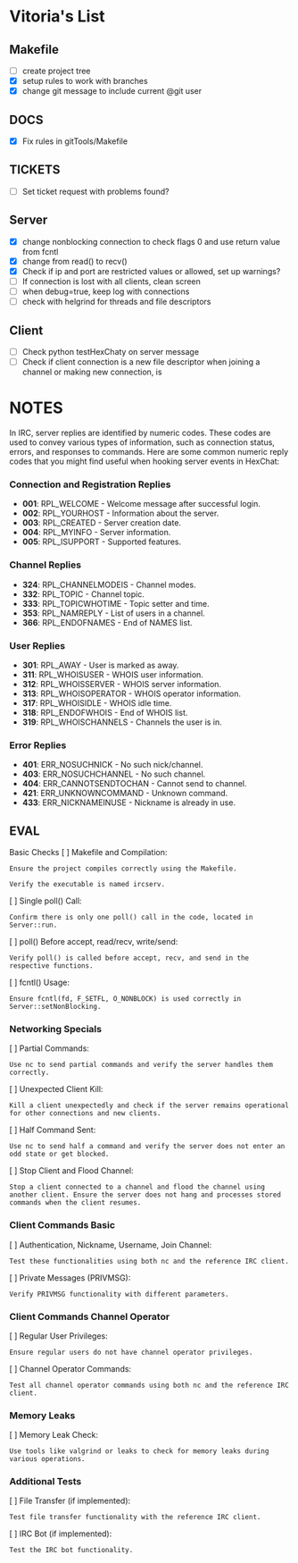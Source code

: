 # Vitoria's List
## Makefile
- [ ] create project tree
- [x] setup rules to work with branches
- [x] change git message to include current @git user

## DOCS
- [x] Fix rules in gitTools/Makefile

## TICKETS
- [ ] Set ticket request with problems found?

## Server

- [x] change nonblocking connection to check flags 0 and use return value from fcntl
- [x] change from read() to recv()
- [x] Check if ip and port are restricted values or allowed, set up warnings?
- [ ] If connection is lost with all clients, clean screen
- [ ] when debug=true, keep log with connections
- [ ] check with helgrind for threads and file descriptors

## Client
- [ ] Check python testHexChaty on server message
- [ ] Check if client connection is a new file descriptor when joining a channel or making new connection, is 
# NOTES

In IRC, server replies are identified by numeric codes. These codes are used to convey various types of information, such as connection status, errors, and responses to commands. Here are some common numeric reply codes that you might find useful when hooking server events in HexChat:

### Connection and Registration Replies
- **001**: RPL_WELCOME - Welcome message after successful login.
- **002**: RPL_YOURHOST - Information about the server.
- **003**: RPL_CREATED - Server creation date.
- **004**: RPL_MYINFO - Server information.
- **005**: RPL_ISUPPORT - Supported features.

### Channel Replies
- **324**: RPL_CHANNELMODEIS - Channel modes.
- **332**: RPL_TOPIC - Channel topic.
- **333**: RPL_TOPICWHOTIME - Topic setter and time.
- **353**: RPL_NAMREPLY - List of users in a channel.
- **366**: RPL_ENDOFNAMES - End of NAMES list.

### User Replies
- **301**: RPL_AWAY - User is marked as away.
- **311**: RPL_WHOISUSER - WHOIS user information.
- **312**: RPL_WHOISSERVER - WHOIS server information.
- **313**: RPL_WHOISOPERATOR - WHOIS operator information.
- **317**: RPL_WHOISIDLE - WHOIS idle time.
- **318**: RPL_ENDOFWHOIS - End of WHOIS list.
- **319**: RPL_WHOISCHANNELS - Channels the user is in.

### Error Replies
- **401**: ERR_NOSUCHNICK - No such nick/channel.
- **403**: ERR_NOSUCHCHANNEL - No such channel.
- **404**: ERR_CANNOTSENDTOCHAN - Cannot send to channel.
- **421**: ERR_UNKNOWNCOMMAND - Unknown command.
- **433**: ERR_NICKNAMEINUSE - Nickname is already in use.

## EVAL

Basic Checks
[ ] Makefile and Compilation:

	Ensure the project compiles correctly using the Makefile.

	Verify the executable is named ircserv.

[ ] Single poll() Call:

	Confirm there is only one poll() call in the code, located in Server::run.

[ ] poll() Before accept, read/recv, write/send:

	Verify poll() is called before accept, recv, and send in the respective functions.

[ ] fcntl() Usage:

	Ensure fcntl(fd, F_SETFL, O_NONBLOCK) is used correctly in Server::setNonBlocking.

### Networking Specials

[ ] Partial Commands:

	Use nc to send partial commands and verify the server handles them correctly.

[ ] Unexpected Client Kill:

	Kill a client unexpectedly and check if the server remains operational for other connections and new clients.

[ ] Half Command Sent:

	Use nc to send half a command and verify the server does not enter an odd state or get blocked.

[ ] Stop Client and Flood Channel:

	Stop a client connected to a channel and flood the channel using another client. Ensure the server does not hang and processes stored commands when the client resumes.

### Client Commands Basic

[ ] Authentication, Nickname, Username, Join Channel:

	Test these functionalities using both nc and the reference IRC client.

[ ] Private Messages (PRIVMSG):

	Verify PRIVMSG functionality with different parameters.

### Client Commands Channel Operator

[ ] Regular User Privileges:

	Ensure regular users do not have channel operator privileges.

[ ] Channel Operator Commands:

	Test all channel operator commands using both nc and the reference IRC client.

### Memory Leaks

[ ] Memory Leak Check:

	Use tools like valgrind or leaks to check for memory leaks during various operations.

### Additional Tests

[ ] File Transfer (if implemented):

	Test file transfer functionality with the reference IRC client.

[ ] IRC Bot (if implemented):

	Test the IRC bot functionality.
